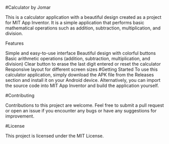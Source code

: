 #Calculator by Jomar

This is a calculator application with a beautiful design created as a project for MIT App Inventor. It is a simple application that performs basic mathematical operations such as addition, subtraction, multiplication, and division.

Features

Simple and easy-to-use interface
Beautiful design with colorful buttons
Basic arithmetic operations (addition, subtraction, multiplication, and division)
Clear button to erase the last digit entered or reset the calculator
Responsive layout for different screen sizes
#Getting Started
To use this calculator application, simply download the APK file from the Releases section and install it on your Android device. Alternatively, you can import the source code into MIT App Inventor and build the application yourself.


#Contributing

Contributions to this project are welcome. Feel free to submit a pull request or open an issue if you encounter any bugs or have any suggestions for improvement.

#License

This project is licensed under the MIT License.
